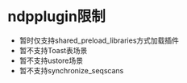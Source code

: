 # ndpplugin限制

- 暂时仅支持shared_preload_libraries方式加载插件
- 暂不支持Toast表场景
- 暂不支持ustore场景
- 暂不支持synchronize_seqscans